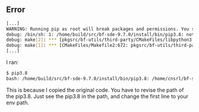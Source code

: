 ## Error 
```bash
[...]
WARNING: Running pip as root will break packages and permissions. You should install packages reliably by using venv: https://pip.pypa.io/warnings/venv
debug: /bin/sh: 1: /home/build/src/bf-sde-9.7.0/install/bin/pip3.8: not found
debug: make[2]: *** [pkgsrc/bf-utils/third-party/CMakeFiles/libpython3.8.dir/build.make:75: pkgsrc/bf-utils/third-party/libpython3.8/src/libpython3.8-stamp/libpython3.8-install] Error 127
debug: make[1]: *** [CMakeFiles/Makefile2:672: pkgsrc/bf-utils/third-party/CMakeFiles/libpython3.8.dir/all] Error 2
[...]
```
I ran:
```bash
$ pip3.8
bash: /home/build/src/bf-sde-9.7.0/install/bin/pip3.8: /home/cnsrl/bf-sde-9.7.0.10210-cpr/install/bin/python3.8: bad interpreter: No such file or directory
```
This is because I copied the original code.
You have to revise the path of the pip3.8. Just see the pip3.8 in the path, and change the first line to your env path.